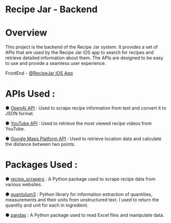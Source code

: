 # Recipe Jar - Backend 

# Overview

This project is the backend of the Recipe Jar system. It provides a set of APIs that are used by the Recipe Jar iOS app to search for recipes and retrieve detailed information about them. The APIs are designed to be easy to use and provide a seamless user experience.

FrontEnd - [@RecipeJar IOS App](https://github.com/othmansh0/Recipe-Jar)

# APIs Used : 

●  [OpenAI API](https://openai.com/blog/openai-api) : Used to scrape recipe information from text and convert it to JSON format.
 
●  [YouTube API](https://developers.google.com/youtube) : Used to retrieve the most viewed recipe videos from YouTube.

●  [Google Maps Platform API](https://mapsplatform.google.com) : Used to retrieve location data and calculate the distance between two points.


# Packages Used :

●  [recipe_scrapers](https://github.com/hhursev/recipe-scrapers) : A Python package used to scrape recipe data from various websites.

●  [quantulum3](https://github.com/nielstron/quantulum3) : Python library for information extraction of quantities, measurements and their units from          unstructured text. I used to return the quantity and unit for each in ingredient.

●  [pandas](https://pandas.pydata.org/docs/getting_started/overview.html#:~:text=pandas%20is%20a%20Python%20package,world%20data%20analysis%20in%20Python.) : A Python package used to read Excel files and manipulate data.
